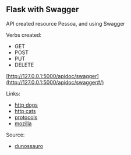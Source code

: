 ## Flask with Swagger

API created resource Pessoa, and using Swagger

Verbs created:

-   GET
-   POST
-   PUT
-   DELETE

[http://127.0.0.1:5000/apidoc/swagger](http://127.0.0.1:5000/apidoc/swagger#/)

Links:

-   [http dogs](https://httpstatusdogs.com)
-   [http cats](https://http.cat)
-   [protocols](https://www.w3.org/Protocols/rfc2616/rfc2616-sec9.html#sec9.6)
-   [mozilla](https://developer.mozilla.org/en-US/docs/Web/HTTP/Status)

Source:

-   [dunossauro](https://youtu.be/1_nQ5A2HcgU)
